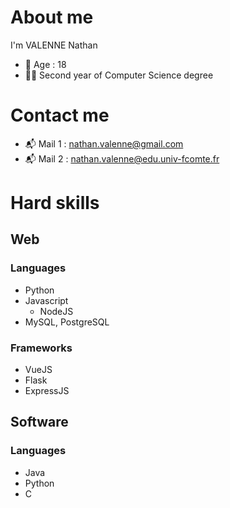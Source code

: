 # About me

I'm VALENNE Nathan
- 🧑 Age : 18
- 🧑‍💻 Second year of Computer Science degree
# Contact me
- 📬 Mail 1 : [nathan.valenne@gmail.com](mailto:nathan.valenne@gmail.com)
- 📬 Mail 2 : [nathan.valenne@edu.univ-fcomte.fr](mailto:nathan.valenne@edu.univ-fcomte.fr)

# Hard skills

## Web
### Languages
- Python
- Javascript
  - NodeJS
- MySQL, PostgreSQL
### Frameworks
- VueJS
- Flask
- ExpressJS

## Software

### Languages
- Java
- Python
- C
